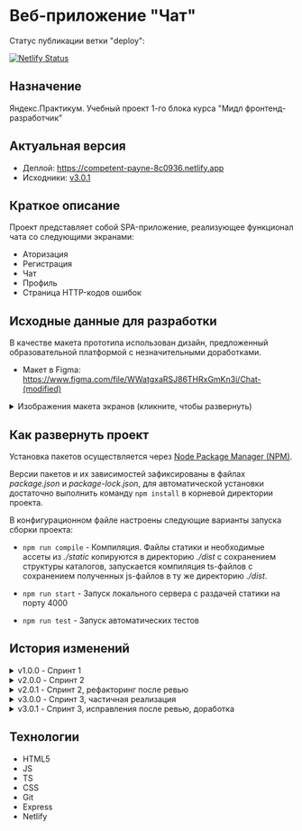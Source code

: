 # Веб-приложение "Чат"

Статус публикации ветки "deploy":

[![Netlify Status](https://api.netlify.com/api/v1/badges/7f512a89-baca-419b-b911-22eaeadc6aa8/deploy-status)](https://app.netlify.com/sites/competent-payne-8c0936/deploys)

## Назначение

Яндекс.Практикум. Учебный проект 1-го блока курса "Мидл фронтенд-разработчик" 

## Актуальная версия

 - Деплой: https://competent-payne-8c0936.netlify.app
 - Исходники: [v3.0.1](https://github.com/jasper7466/mf.messenger.praktikum.yandex/tree/v3.0.1)
 
## Краткое описание

Проект представляет собой SPA-приложение, реализующее функционал чата со следующими экранами:

- Аторизация
- Регистрация
- Чат
- Профиль
- Страница HTTP-кодов ошибок

## Исходные данные для разработки

В качестве макета прототипа использован дизайн, предложенный образовательной платформой с незначительными доработками.

- Макет в Figma: https://www.figma.com/file/WWatgxaRSJ86THRxGmKn3i/Chat-(modified)

<details>
 <summary>Изображения макета экранов (кликните, чтобы развернуть)</summary>
 <details>
  <summary>Вход и регистрация</summary>
  <p>Форма входа</p>
  <img src="./docpics/ui/login.png" alt="Форма входа" title="Форма входа">
  <p>Страница входа</p>
  <img src="./docpics/ui/login-screen.png" alt="Страница входа" title="Страница входа">
  <p>Страница регистрации</p>
  <img src="./docpics/ui/signup.png" alt="Страница регистрации" title="Страница регистрации">
 </details>
 <details>
  <summary>Чат</summary>
  <p>Выбор чата</p>
  <img src="./docpics/ui/chat-select.png" alt="Выбор чата" title="Выбор чата">
  <p>Чат</p>
  <img src="./docpics/ui/chat-main.png" alt="Чат" title="Чат">
  <p>Поиск</p>
  <img src="./docpics/ui/chat-find.png" alt="Поиск" title="Поиск">
  <p>Функции чата</p>
  <img src="./docpics/ui/chat-options.png" alt="Функции чата" title="Функции чата">
  <p>Действия в чате</p>
  <img src="./docpics/ui/chat-options-popup.png" alt="Действия в чате" title="Действия в чате">
 </details>
 <details>
  <summary>Профиль</summary>
  <p>Профиль</p>
  <img src="./docpics/ui/profile-main.png" alt="Профиль" title="Профиль">
  <p>Изменить данные</p>
  <img src="./docpics/ui/profile-edit-data.png" alt="Изменить данные" title="Изменить данные">
  <p>Изменить пароль</p>
  <img src="./docpics/ui/profile-edit-password.png" alt="Изменить пароль" title="Изменить пароль">
  <p>Аватар</p>
  <img src="./docpics/ui/profile-avatar.png" alt="Аватар" title="Аватар">
  <p>Загрузить аватар</p>
  <img src="./docpics/ui/profile-avatar-upload.png" alt="Загрузить аватар" title="Загрузить аватар">
 </details>
 <details>
  <summary>Страницы кодов состояния</summary>
  <p>Страница 404</p>
  <img src="./docpics/ui/page404.png" alt="Страница 404" title="Страница 404">
  <p>Страница 500</p>
  <img src="./docpics/ui/page500.png" alt="Страница 500" title="Страница 500">
 </details>
</details>

## Как развернуть проект

Установка пакетов осуществляется через [Node Package Manager (NPM)](https://nodejs.org/en/download/).

Версии пакетов и их зависимостей зафиксированы в файлах *package.json* и *package-lock.json*, для автоматической установки достаточно выполнить команду `npm install` в корневой директории проекта.

В конфигурационном файле настроены следующие варианты запуска сборки проекта:

- `npm run compile` - Компиляция. Файлы статики и необходимые ассеты из *./static* копируются в директорию *./dist* с сохранением структуры каталогов, запускается компиляция ts-файлов с сохранением полученных js-файлов в ту же директорию *./dist*.

- `npm run start` - Запуск локального сервера с раздачей статики на порту 4000

- `npm run test` - Запуск автоматических тестов

## История изменений

<details>
    <summary>v1.0.0 - Спринт 1</summary>

        - Создана заготовка описания проекта
        - Добавлены изображения макета экранов приложения
        - Настроен Express-сервер с раздачей статики
        - Настроен автодеплой на Netlify из ветки deploy
        - Свёрстаны основные экраны приложения
        - Реализован вывод данных форм в консоль по событию "submit"
        - Реализована временная навигация по экранам посредством ссылок

</details>
<details>
    <summary>v2.0.0 - Спринт 2</summary>

        - Незначительно изменена файловая структура проекта
        - Внедрён TypeScript, настроен скрипт компиляции статики и ts-файлов
        - Изменён билд-конфиг для публикации на Netlify
        - Подключен шаблонизатор Handlebars
        - Реализованы модули "EventBus" и "Component"
        - Реализован и переиспользован компонент "Button"
        - Реализован модуль валидации форм, настроена валидация основных форм

</details>
<details>
    <summary>v2.0.1 - Спринт 2, рефакторинг после ревью</summary>

        - Вся статика вынесена в корень проекта в директорию "./static"
        - Директория "./static" вновь добавлена в git-индекс (т.к. в ней теперь тоже исходники)
        - Поправлены некоторые относительные пути в соответствии с изменённой структурой каталогов
        - Перенастроен скрипт "сборки" (как и прежде: продукты сборки помещаются в ./dist, туда же копируются исходники статики) 
        - Поправлен конфиг express-сервера
        - Удалён незавершённый и неиспользуемый в проекте самописный модуль шаблонизатора
</details>
<details>
    <summary>v3.0.0 - Спринт 3, частичная реализация</summary>

        - Реализованы классы HTTPTransport и некоторые API
        - Реализованы классы Route, Router и роутинг
        - Реализована подстановка расширений в импортах *.ts-файлов при компиляции
        - Реализовано хранилище Store (частично)
        - Реализован класс Controller
        - Немного дополнен жизненный цикл компонента
        - Довёрстаны модальные окна
        - Частично реализовано сопряжение UI приложения с API
</details>
<details>
    <summary>v3.0.1 - Спринт 3, исправления после ревью, доработка</summary>

        - Для API создан базовый класс с обработчиком ошибок транспорта
        - Реализована обработка перехода на несуществующий раут
        - В контроллерах страниц добавлен try-catch отлов ошибок асинхронных операций для нотации async-await
        - Настроен запуск авто-тестов
        - Добавлена поддержка JSDOM
        - Написаны тесты для модулей Component и Router
        - Исправлены замечания ревью
</details>



## Технологии

 - HTML5
 - JS
 - TS
 - CSS
 - Git
 - Express
 - Netlify